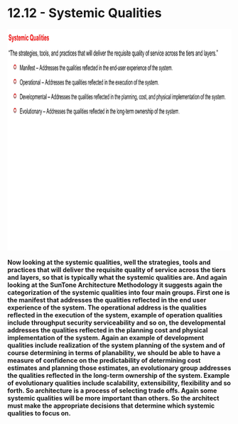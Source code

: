 # 12.12 - Systemic Qualities

<img src="/images/12_12_01.jpg" width="800" height="500">

**Now looking at the systemic qualities, well the strategies, tools and practices that will deliver the requisite quality of service across the tiers and layers, so that is typically what the systemic qualities are. And again looking at the SunTone Architecture Methodology it suggests again the categorization of the systemic qualities into four main groups. First one is the manifest that addresses the qualities reflected in the end user experience of the system. The operational address is the qualities reflected in the execution of the system, example of operation qualities include throughput security serviceability and so on, the developmental addresses the qualities reflected in the planning cost and physical implementation of the system. Again an example of development qualities include realization of the system planning of the system and of course determining in terms of planability, we should be able to have a measure of confidence on the predictability of determining cost estimates and planning those estimates, an evolutionary group addresses the qualities reflected in the long-term ownership of the system. Example of evolutionary qualities include scalability, extensibility, flexibility and so forth. So architecture is a process of selecting trade offs. Again some systemic qualities will be more important than others. So the architect must make the appropriate decisions that determine which systemic qualities to focus on.**